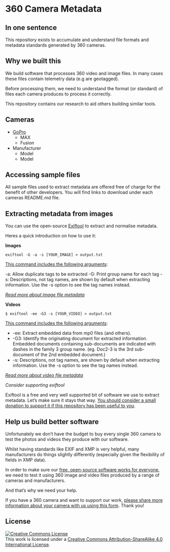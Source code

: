 # 360 Camera Metadata

## In one sentence

This repository exists to accumulate and understand file formats and metadata standards generated by 360 cameras.

## Why we built this

We build software that processes 360 video and image files. In many cases these files contain telemetry data (e.g are geotagged).

Before processing them, we need to understand the format (or standard) of files each camera produces to process it correctly.

This repository contains our research to aid others building similar tools.

## Cameras

* [GoPro](/gopro/README.md)
	- MAX
	- Fusion
* Manufacturer
	- Model
	- Model

## Accessing sample files

All sample files used to extract metadata are offered free of charge for the benefit of other developers. You will find links to download under each cameras README.md file.

## Extracting metadata from images

You can use the open-source [Exiftool](https://exiftool.org/) to extract and normalise metadata.

Heres a quick introduction on how to use it:

**Images**

```
exiftool -G -a -s [YOUR_IMAGE] > output.txt
```

[This command includes the following arguments](https://exiftool.org/exiftool_pod.html):

-a: Allow duplicate tags to be extracted
-G: Print group name for each tag
-s: Descriptions, not tag names, are shown by default when extracting information. Use the -s option to see the tag names instead.

_[Read more about image file metadata](https://www.trekview.org/blog/2020/metadata-exif-xmp-360-photo-files/)_

**Videos**

```
$ exiftool -ee -G3 -s [YOUR_VIDEO] > output.txt
```

[This command includes the following arguments](https://exiftool.org/exiftool_pod.html):

* -ee: Extract embedded data from mp0 files (and others).
* -G3: Identify the originating document for extracted information. Embedded documents containing sub-documents are indicated with dashes in the family 3 group name. (eg. Doc2-3 is the 3rd sub-document of the 2nd embedded document.)
* -s: Descriptions, not tag names, are shown by default when extracting information. Use the -s option to see the tag names instead.

_[Read more about video file metadata](https://www.trekview.org/blog/2020/metadata-exif-xmp-360-video-files/)_

_Consider supporting exiftool_

Exiftool is a free and very well supported bit of software we use to extract metadata. Let’s make sure it stays that way. [You should consider a small donation to support it if this repository has been useful to you](https://exiftool.org/#donate).

## Help us build better software

Unfortunately we don’t have the budget to buy every single 360 camera to test the photos and videos they produce with our software.

Whilst having standards like EXIF and XMP is very helpful, many manufacturers do things slightly differently (especially given the flexibility of fields in XMP data).

In order to make sure our [free, open-source software works for everyone](https://github.com/trek-view/), we need to test it using 360 image and video files produced by a range of cameras and manufacturers.

And that’s why we need your help.

If you have a 360 camera and want to support our work, [please share more information about your camera with us using this form](https://docs.google.com/forms/d/e/1FAIpQLScgOk1W5jpyrQuDF5FuKqUpKK0EIpSlokckZd3OB-r_ZOjZmQ/viewform). Thank you!

## License

<a rel="license" href="http://creativecommons.org/licenses/by-sa/4.0/"><img alt="Creative Commons License" style="border-width:0" src="https://i.creativecommons.org/l/by-sa/4.0/88x31.png" /></a><br />This work is licensed under a <a rel="license" href="http://creativecommons.org/licenses/by-sa/4.0/">Creative Commons Attribution-ShareAlike 4.0 International License</a>.